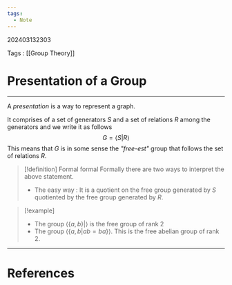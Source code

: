 ```yaml
---
tags:
  - Note
---
```

202403132303

Tags : [[Group Theory]]
# Presentation of a Group
---
A *presentation* is a way to represent a graph.

It comprises of a set of generators $S$ and a set of relations $R$ among the generators and we write it as follows
$$
G = \langle S | R \rangle
$$
This means that $G$ is in some sense the *"free-est"* group that follows the set of relations $R$.

>[!definition] Formal formal
>Formally there are two ways to interpret the above statement.
>- The easy way : It is a quotient on the free group generated by $S$ quotiented by the free group generated by $R$.

>[!example] 
>- The group $\langle \{ a, b \} |\rangle$ is the free group of rank 2
>- The group $\langle \{ a, b | ab = ba \}\rangle$. This is the free abelian group of rank 2.

---
# References
